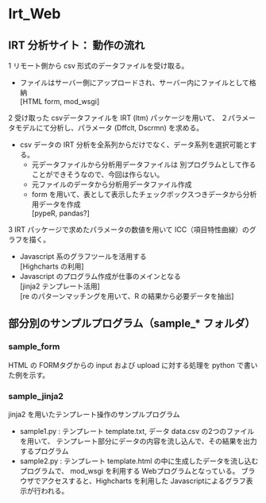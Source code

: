 # Irt_Web

## IRT 分析サイト： 動作の流れ

1 リモート側から csv 形式のデータファイルを受け取る。  
  - ファイルはサーバー側にアップロードされ、サーバー内にファイルとして格納  
  [HTML form, mod_wsgi]
  
2 受け取った csvデータファイルを IRT (ltm) パッケージを用いて、
２パラメータモデルにて分析し、パラメータ (Dffclt, Dscrmn) を求める。  
  - csv データの IRT 分析を全系列からだけでなく、データ系列を選択可能とする。
    + 元データファイルから分析用データファイルは
別プログラムとして作ることができそうなので、今回は作らない。  
    + 元ファイルのデータから分析用データファイル作成  
    + form を用いて、表として表示したチェックボックスつきデータから分析用データを作成  
[pypeR, pandas?]

3 IRT パッケージで求めたパラメータの数値を用いて ICC（項目特性曲線）のグラフを描く。  
  - Javascript 系のグラフツールを活用する  
  [Highcharts の利用]  
  - Javascript のプログラム作成が仕事のメインとなる  
  [jinja2 テンプレート活用]  
    [re のパターンマッチングを用いて、R の結果から必要データを抽出]

## 部分別のサンプルプログラム（sample_* フォルダ）

### sample_form

HTML の FORMタグからの input および upload に対する処理を
python で書いた例を示す。

### sample_jinja2

jinja2 を用いたテンプレート操作のサンプルプログラム

  * sample1.py : テンプレート template.txt, データ data.csv の2つのファイルを用いて、
テンプレート部分にデータの内容を流し込んで、その結果を出力するプログラム  
  * sample2.py : テンプレート template.html の中に生成したデータを流し込むプログラムで、
mod_wsgi を利用する Webプログラムとなっている。
ブラウザでアクセスすると、Highcharts を利用した Javascriptによるグラフ表示が行われる。
